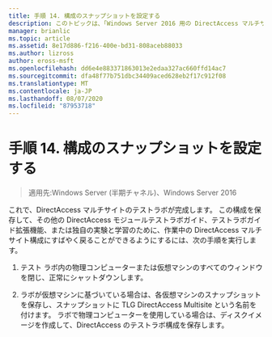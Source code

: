```yaml
---
title: 手順 14. 構成のスナップショットを設定する
description: このトピックは、「Windows Server 2016 用の DirectAccess マルチサイト展開のテストラボガイド」の一部です。
manager: brianlic
ms.topic: article
ms.assetid: 8e17d886-f216-400e-bd31-808aceb88033
ms.author: lizross
author: eross-msft
ms.openlocfilehash: dd6e4e883371863013e2edaa327ac660ffd14ac7
ms.sourcegitcommit: dfa48f77b751dbc34409aced628eb2f17c912f08
ms.translationtype: MT
ms.contentlocale: ja-JP
ms.lasthandoff: 08/07/2020
ms.locfileid: "87953718"
---
```

# <a name="step-14-snapshot-the-configuration"></a>手順 14. 構成のスナップショットを設定する

>適用先:Windows Server (半期チャネル)、Windows Server 2016

これで、DirectAccess マルチサイトのテストラボが完成します。 この構成を保存して、その他の DirectAccess モジュールテストラボガイド、テストラボガイド拡張機能、または独自の実験と学習のために、作業中の DirectAccess マルチサイト構成にすばやく戻ることができるようにするには、次の手順を実行します。

1.  テスト ラボ内の物理コンピューターまたは仮想マシンのすべてのウィンドウを閉じ、正常にシャットダウンします。

2.  ラボが仮想マシンに基づいている場合は、各仮想マシンのスナップショットを保存し、スナップショットに TLG DirectAccess Multisite という名前を付けます。 ラボで物理コンピューターを使用している場合は、ディスクイメージを作成して、DirectAccess のテストラボ構成を保存します。



